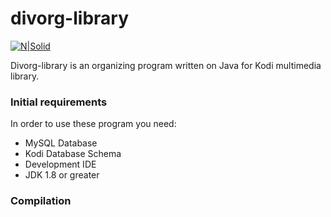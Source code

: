 # divorg-library

[![N|Solid](https://lh6.ggpht.com/RQvf62YkkS_hpGAfP2iBoT2yf7b0oohFQHhBB8Chp8nHNPSqmZgEkwwpKtqdtqQ_ZvM=w100)](https://kodi.tv)

Divorg-library is an organizing program written on Java for Kodi multimedia library.


### Initial requirements

In order to use these program you need:

- MySQL Database
- Kodi Database Schema
- Development IDE
- JDK 1.8 or greater


### Compilation